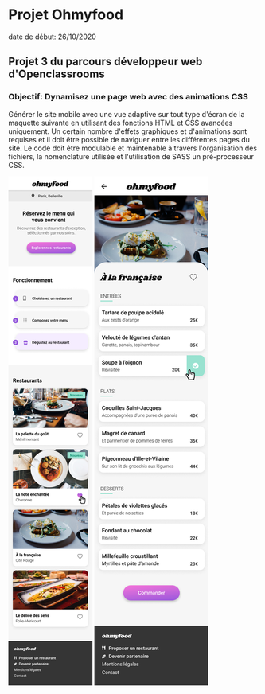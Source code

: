 # Projet Ohmyfood

date de début: 26/10/2020

## Projet 3 du parcours développeur web d'Openclassrooms

### Objectif: Dynamisez une page web avec des animations CSS

Générer le site mobile avec une vue adaptive sur tout type d'écran de la maquette suivante en utilisant des fonctions HTML et CSS avancées uniquement.
Un certain nombre d'effets graphiques et d'animations sont requises et il doit être possible de naviguer entre les différentes pages du site.
Le code doit être modulable et maintenable à travers l'organisation des fichiers, la nomenclature utilisée et l'utilisation de SASS un pré-processeur CSS.

![Screenshot](img/Accueil.png) ![Screenshot](img/Menu.png)
